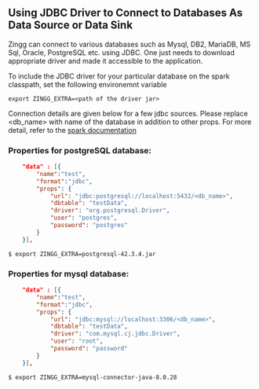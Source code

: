 ## Using JDBC Driver to Connect to Databases As Data Source or Data Sink

Zingg can connect to various databases such as Mysql, DB2, MariaDB, MS Sql, Oracle, PostgreSQL etc. using JDBC. 
One just needs to download appropriate driver and made it accessible to the application.

To include the JDBC driver for your particular database on the spark classpath, set the following environemnt variable
```
export ZINGG_EXTRA=<path of the driver jar>
```

Connection details are given below for a few jdbc sources. Please replace <db_name> with name of the database in addition to other props. For more detail, refer to the [spark documentation](https://spark.apache.org/docs/latest/sql-data-sources-jdbc.html)

### Properties for postgreSQL database:

```json
    "data" : [{
        "name":"test", 
        "format":"jdbc", 
        "props": {
            "url": "jdbc:postgresql://localhost:5432/<db_name>",
            "dbtable": "testData",
            "driver": "org.postgresql.Driver",
            "user": "postgres",
            "password": "postgres"				
        }
    }],
``` 
```
$ export ZINGG_EXTRA=postgresql-42.3.4.jar
```

### Properties for mysql database:

```json
    "data" : [{
        "name":"test", 
        "format":"jdbc", 
        "props": {
            "url": "jdbc:mysql://localhost:3306/<db_name>",
            "dbtable": "testData",
            "driver": "com.mysql.cj.jdbc.Driver",
            "user": "root",
            "password": "password"				
        }
    }],
```
```
$ export ZINGG_EXTRA=mysql-connector-java-8.0.28
```